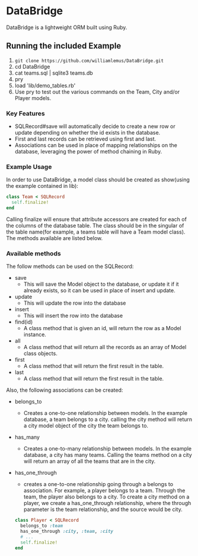 # DataBridge
DataBridge is a lightweight ORM built using Ruby.

## Running the included Example
1. `git clone https://github.com/williamlemus/DataBridge.git`
2. cd DataBridge
3. cat teams.sql | sqlite3 teams.db
4. pry
5. load 'lib/demo_tables.rb'
6. Use pry to test out the various commands on the Team, City and/or Player models.

### Key Features

- SQLRecord#save will automatically decide to create a new row or update depending on whether the id exists in the database.
- First and last records can be retrieved using first and last.
- Associations can be used in place of mapping relationships on the database, leveraging the power of method chaining in Ruby.


### Example Usage

In order to use DataBridge, a model class should be created as show(using the example contained in lib):

```ruby
class Team < SQLRecord
  self.finalize!
end
```

Calling finalize will ensure that attribute accessors are created for each of the columns of the database table. The class should be in the singular of the table name(for example, a teams table will have a Team model class). The methods available are listed below.


### Available methods

The follow methods can be used on the SQLRecord:
* save
  - This will save the Model object to the database, or update it if it already exists, so it can be used in place of insert and update.
* update
  - This will update the row into the database
* insert
  - This will insert the row into the database
* find(id)
  - A class method that is given an id, will return the row as a Model instance.
* all
  - A class method that will return all the records as an array of Model class objects.
* first
  - A class method that will return the first result in the table.
* last
  - A class method that will return the first result in the table.

Also, the following associations can be created:
* belongs_to
  - Creates a one-to-one relationship between models. In the example database, a team belongs to a city. calling the city method will return a city model object of the city the team belongs to.
* has_many
  - Creates a one-to-many relationship between models. In the example database, a city has many teams. Calling the teams method on a city will return an array of all the teams that are in the city.
* has_one_through
  - creates a one-to-one relationship going through a belongs to association. For example, a player belongs to a team. Through the team, the player also belongs to a city. To create a city method on a player, we create a has_one_through relationship, where the through parameter is the team relationship, and the source would be city.

  ```ruby
  class Player < SQLRecord
    belongs_to :team
    has_one_through :city, :team, :city
    # ...
    self.finalize!
  end
  ```
